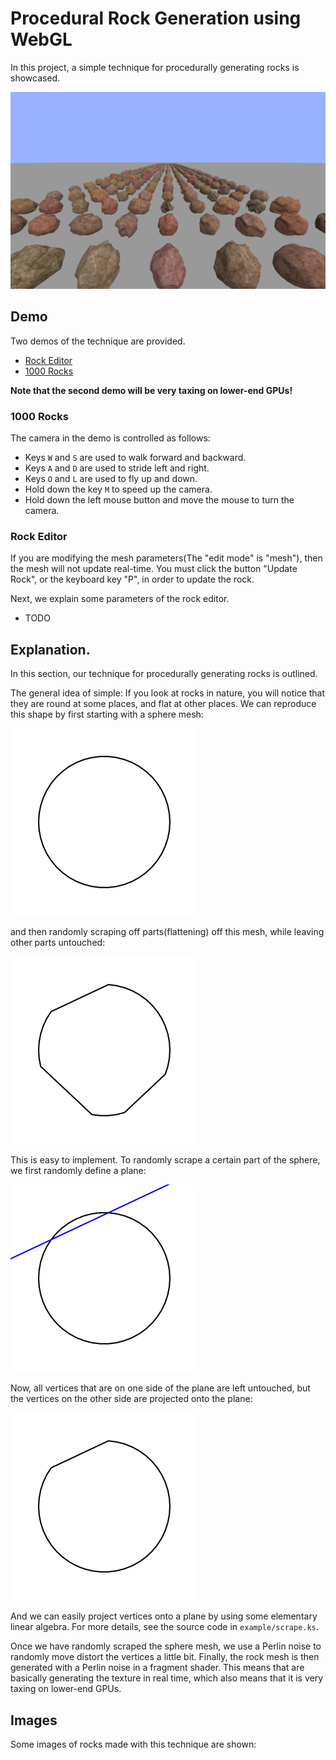 # Procedural Rock Generation using WebGL

In this project, a simple technique for procedurally generating rocks is showcased.

![1000rocks](images/1000rocks.png)

## Demo

Two demos of the technique are provided.

* [Rock Editor](http://erkaman.github.io/gl-rock/example/index1.html)
* [1000 Rocks](http://erkaman.github.io/gl-rock/example/index2.html)

**Note that the second demo will be very taxing on lower-end GPUs!**

### 1000 Rocks

The camera in the demo is controlled as follows:

* Keys `W` and `S` are used to walk forward and backward.
* Keys `A` and `D` are used to stride left and right.
* Keys `O` and `L` are used to fly up and down.
* Hold down the key `M` to speed up the camera.
* Hold down the left mouse button and move the mouse to turn the camera.


### Rock Editor

If you are modifying the mesh parameters(The "edit mode" is "mesh"), then the mesh will not update real-time. You must click the button "Update Rock", or the keyboard key "P", in order to update the rock. 

Next, we explain some parameters of the rock editor.

* TODO





## Explanation.

In this section, our technique for procedurally generating rocks is outlined.

The general idea of simple: If you look at rocks in nature, you will notice that they are round at some places, and flat at other places. We can reproduce this shape by first starting with a sphere mesh:

<img src="images/c1.png" width="300" height="300" />

and then randomly scraping off parts(flattening) off this mesh, while leaving other parts untouched:

<img src="images/c2.png" width="300" height="300" />

This is easy to implement. To randomly scrape a certain part of the sphere, we first randomly define a plane:

<img src="images/c3.png" width="300" height="300" />

Now, all vertices that are on one side of the plane are left untouched, but the vertices on the other side are projected onto the plane:

<img src="images/c4.png" width="300" height="300" />

And we can easily project vertices onto a plane by using some elementary linear algebra. For more details, see the source code in `example/scrape.ks`.

Once we have randomly scraped the sphere mesh, we use a Perlin noise to randomly move distort the vertices a little bit. Finally, the rock mesh is then generated with a Perlin noise in a fragment shader. This means that are basically generating the texture in real time, which also means that it is very taxing on lower-end GPUs.


## Images

Some images of rocks made with this technique are shown:




